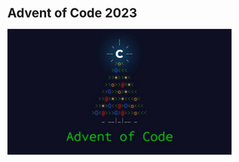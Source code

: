 # Advent of Code 2023
![advent of code christmas tree](https://github.com/szymonkaube/advent-of-code-2023/blob/main/advent_of_code.jpg?raw=true)
